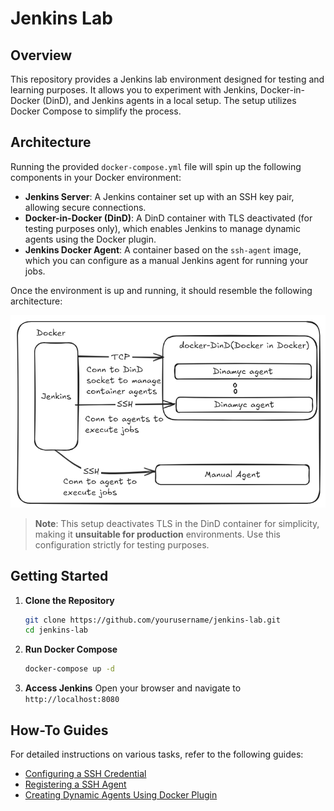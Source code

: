 # Jenkins Lab

## Overview

This repository provides a Jenkins lab environment designed for testing and learning purposes. It allows you to experiment with Jenkins, Docker-in-Docker (DinD), and Jenkins agents in a local setup. The setup utilizes Docker Compose to simplify the process.

## Architecture

Running the provided `docker-compose.yml` file will spin up the following components in your Docker environment:

- **Jenkins Server**: A Jenkins container set up with an SSH key pair, allowing secure connections.
- **Docker-in-Docker (DinD)**: A DinD container with TLS deactivated (for testing purposes only), which enables Jenkins to manage dynamic agents using the Docker plugin.
- **Jenkins Docker Agent**: A container based on the `ssh-agent` image, which you can configure as a manual Jenkins agent for running your jobs.

Once the environment is up and running, it should resemble the following architecture:

![Architecture](./imgs/lab_architecture.png)

> **Note**: This setup deactivates TLS in the DinD container for simplicity, making it **unsuitable for production** environments. Use this configuration strictly for testing purposes.

## Getting Started

1. **Clone the Repository**
    ```bash
    git clone https://github.com/yourusername/jenkins-lab.git
    cd jenkins-lab
    ```

2. **Run Docker Compose**
    ```bash
    docker-compose up -d
    ```

3. **Access Jenkins**
    Open your browser and navigate to `http://localhost:8080`

## How-To Guides

For detailed instructions on various tasks, refer to the following guides:
- [Configuring a SSH Credential](./docs/configuring-ssh-credential.md)
- [Registering a SSH Agent](./docs/registering-ssh-agent.md)
- [Creating Dynamic Agents Using Docker Plugin](./docs/creating-dynamic-agents-docker-plugin.md)